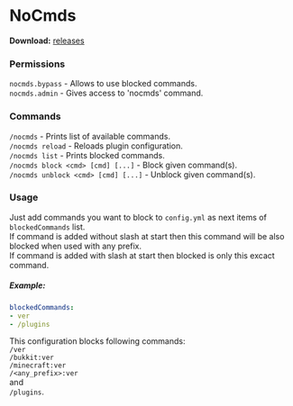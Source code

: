 # NoCmds
**Download:** [releases](https://github.com/piratjsk/NoCmds/releases) 

### Permissions
`nocmds.bypass` - Allows to use blocked commands.  
`nocmds.admin` - Gives access to 'nocmds' command.

### Commands
`/nocmds` - Prints list of available commands.  
`/nocmds reload` - Reloads plugin configuration.  
`/nocmds list` - Prints blocked commands.  
`/nocmds block <cmd> [cmd] [...]` - Block given command(s).  
`/nocmds unblock <cmd> [cmd] [...]` - Unblock given command(s).

### Usage
Just add commands you want to block to `config.yml` as next items of `blockedCommands` list.  
If command is added without slash at start then this command will be also blocked when used with any prefix.  
If command is added with slash at start then blocked is only this excact command.

##### Example:
```yaml
blockedCommands:
- ver
- /plugins
```
This configuration blocks following commands:  
`/ver`  
`/bukkit:ver`  
`/minecraft:ver`  
`/<any_prefix>:ver`  
and  
`/plugins`.
